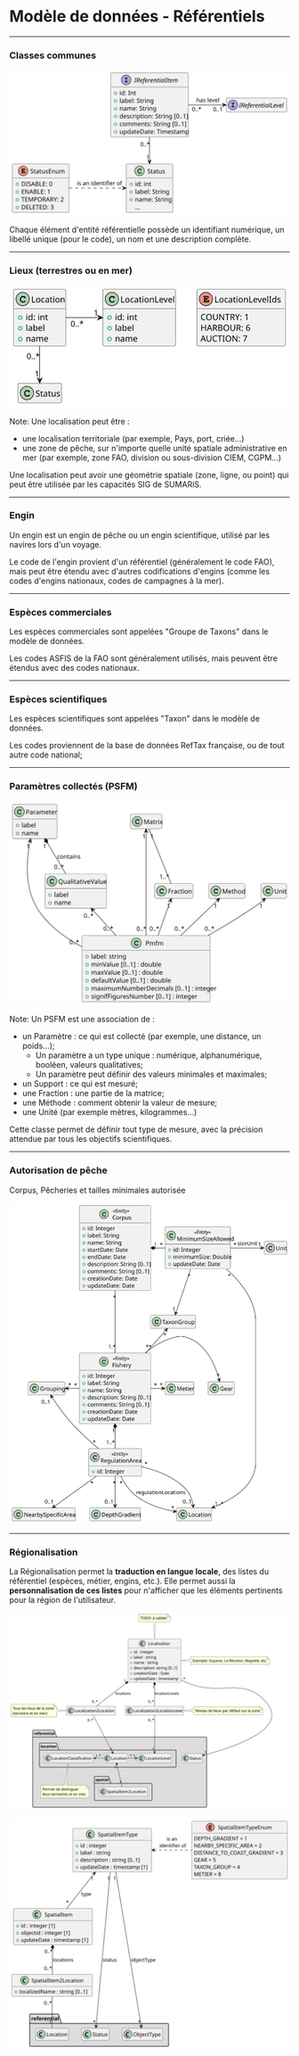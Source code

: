 # Modèle de données - Référentiels
---

### Classes communes

![common](model/referential/common.svg)

Chaque élément d'entité référentielle possède un identifiant numérique, un libellé unique (pour le code), un nom et une description complète.

---
### Lieux (terrestres ou en mer)

![location](model/referential/location.svg)

Note:
Une localisation peut être :
- une localisation territoriale (par exemple, Pays, port, criée...)
- une zone de pêche, sur n'importe quelle unité spatiale administrative en mer (par exemple, zone FAO, division ou sous-division CIEM, CGPM...)

Une localisation peut avoir une géométrie spatiale (zone, ligne, ou point) qui peut être utilisée par les capacités SIG de SUMARiS.

---
### Engin

Un engin est un engin de pêche ou un engin scientifique, utilisé par les navires lors d'un voyage.

Le code de l'engin provient d'un référentiel (généralement le code FAO), mais peut être étendu avec d'autres codifications d'engins (comme les codes d'engins nationaux, codes de campagnes à la mer).

---
### Espèces commerciales

Les espèces commerciales sont appelées "Groupe de Taxons" dans le modèle de données.

Les codes ASFIS de la FAO sont généralement utilisés, mais peuvent être étendus avec des codes nationaux.

---
### Espèces scientifiques

Les espèces scientifiques sont appelées "Taxon" dans le modèle de données.

Les codes proviennent de la base de données RefTax française, ou de tout autre code national;

---
### Paramètres collectés (PSFM)

![pmfm](model/referential/pmfm.svg)

Note:
Un PSFM est une association de :

- un Paramètre : ce qui est collecté (par exemple, une distance, un poids...);
    * Un paramètre a un type unique : numérique, alphanumérique, booléen, valeurs qualitatives;
    * Un paramètre peut définir des valeurs minimales et maximales;
- un Support : ce qui est mesuré;
- une Fraction : une partie de la matrice;
- une Méthode : comment obtenir la valeur de mesure;
- une Unité (par exemple mètres, kilogrammes...)

Cette classe permet de définir tout type de mesure, avec la précision attendue par tous les objectifs scientifiques.

---
### Autorisation de pêche 

Corpus, Pêcheries et tailles minimales autorisée

![regulation](model/referential/regulation.svg)

---
### Régionalisation

La Régionalisation permet la **traduction en langue locale**, des listes du référentiel (espèces, métier, engins, etc.).
Elle permet aussi la **personnalisation de ces listes** pour n'afficher que les éléments pertinents pour la région de l'utilisateur.

![localization](model/referential/localization.svg)

![spatial](model/referential/spatial.svg)
